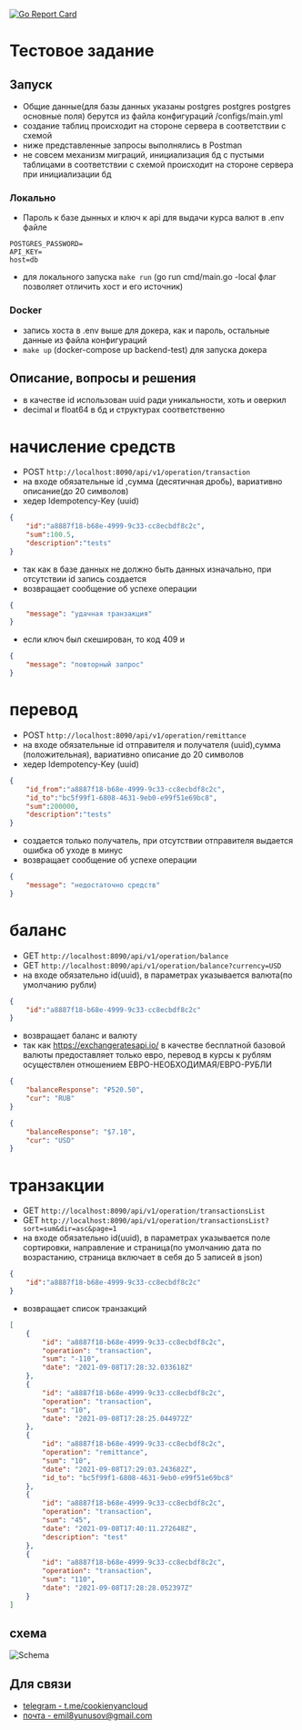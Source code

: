 [![Go Report Card](https://goreportcard.com/badge/github.com/cookienyancloud/avito-backend-test)](https://goreportcard.com/report/github.com/cookienyancloud/avito-backend-test)
# Тестовое задание

## Запуск
- Общие данные(для базы данных указаны postgres postgres postgres основные поля) берутся из файла конфигураций /configs/main.yml
- создание таблиц происходит на стороне сервера в соответствии с схемой
- ниже представленные запросы выполнялись в Postman
- не совсем механизм миграций, инициализация бд с пустыми таблицами в соответствии с схемой происходит на стороне сервера при инициализации бд

### Локально
- Пароль к базе дынных и ключ к api для выдачи курса валют в .env файле
```dotenv
POSTGRES_PASSWORD=
API_KEY=
host=db
 ```

- для локального запуска `make run` (go run cmd/main.go -local флаг позволяет отличить хост и его источник)
### Docker
- запись хоста в .env выше для докера, как и пароль, остальные данные из файла конфигураций
- `make up` (docker-compose up backend-test) для запуска докера

## Описание, вопросы и решения
- в качестве id использован uuid ради уникальности, хоть и оверкил
- decimal и float64 в бд и структурах соответственно
# начисление средств
- POST `http://localhost:8090/api/v1/operation/transaction`
- на входе обязательные id ,сумма (десятичная дробь), вариативно описание(до 20 символов)
- хедер Idempotency-Key (uuid)
```json
{
    "id":"a8887f18-b68e-4999-9c33-cc8ecbdf8c2c",
    "sum":100.5,
    "description":"tests"
}
```
- так как в базе данных не должно быть данных изначально, при отсутствии id запись создается
- возвращает сообщение об успехе операции
```json
{
    "message": "удачная транзакция"
}
```
- если ключ был скеширован, то код 409 и 
```json
{
    "message": "повторный запрос"
}
```

# перевод
- POST `http://localhost:8090/api/v1/operation/remittance`
- на входе обязательные id отправителя и получателя (uuid),сумма (положительная), вариативно описание до 20 символов
- хедер Idempotency-Key (uuid)
```json
{
    "id_from":"a8887f18-b68e-4999-9c33-cc8ecbdf8c2c",
    "id_to":"bc5f99f1-6808-4631-9eb0-e99f51e69bc8",
    "sum":200000,
    "description":"tests"
}
```
- создается только получатель, при отсутствии отправителя выдается ошибка об уходе в минус
- возвращает сообщение об успехе операции
```json
{
    "message": "недостаточно средств"
}
```


# баланс
- GET `http://localhost:8090/api/v1/operation/balance`
- GET `http://localhost:8090/api/v1/operation/balance?currency=USD`
- на входе обязательно id(uuid), в параметрах указывается валюта(по умолчанию рубли)
```json
{
    "id":"a8887f18-b68e-4999-9c33-cc8ecbdf8c2c"
}
```
- возвращает баланс и валюту
- так как https://exchangeratesapi.io/ в качестве бесплатной базовой валюты предоставляет только евро, перевод в курсы к рублям осуществлен отношением ЕВРО-НЕОБХОДИМАЯ/ЕВРО-РУБЛИ

```json
{
    "balanceResponse": "₽520.50",
    "cur": "RUB"
}
```
```json
{
    "balanceResponse": "$7.10",
    "cur": "USD"
}
```

# транзакции
- GET `http://localhost:8090/api/v1/operation/transactionsList`
- GET `http://localhost:8090/api/v1/operation/transactionsList?sort=sum&dir=asc&page=1`
- на входе обязательно id(uuid), в параметрах указывается поле сортировки, направление и страница(по умолчанию дата по возрастанию, страница включает в себя до 5 записей в json)
```json
{
    "id":"a8887f18-b68e-4999-9c33-cc8ecbdf8c2c"
}
```
- возвращает список транзакций

```json
[
    {
        "id": "a8887f18-b68e-4999-9c33-cc8ecbdf8c2c",
        "operation": "transaction",
        "sum": "-110",
        "date": "2021-09-08T17:28:32.033618Z"
    },
    {
        "id": "a8887f18-b68e-4999-9c33-cc8ecbdf8c2c",
        "operation": "transaction",
        "sum": "10",
        "date": "2021-09-08T17:28:25.044972Z"
    },
    {
        "id": "a8887f18-b68e-4999-9c33-cc8ecbdf8c2c",
        "operation": "remittance",
        "sum": "10",
        "date": "2021-09-08T17:29:03.243682Z",
        "id_to": "bc5f99f1-6808-4631-9eb0-e99f51e69bc8"
    },
    {
        "id": "a8887f18-b68e-4999-9c33-cc8ecbdf8c2c",
        "operation": "transaction",
        "sum": "45",
        "date": "2021-09-08T17:40:11.272648Z",
        "description": "test"
    },
    {
        "id": "a8887f18-b68e-4999-9c33-cc8ecbdf8c2c",
        "operation": "transaction",
        "sum": "110",
        "date": "2021-09-08T17:28:28.052397Z"
    }
]
```

## схема
![Schema](https://i.ibb.co/WKy1r5w/avito.png)



## Для связи
- [telegram - t.me/cookienyancloud](t.me/cookienyancloud)
- [почта - emil8yunusov@gmail.com](emil8yunusov@gmail.com)
